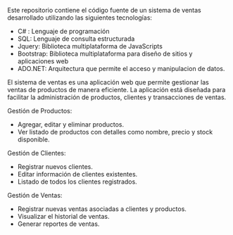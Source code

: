 Este repositorio contiene el código fuente de un sistema de ventas desarrollado utilizando las siguientes tecnologías: 

- C# : Lenguaje de programación
- SQL: Lenguaje de consulta estructurada
- Jquery: Biblioteca multiplataforma de JavaScripts
- Bootstrap: Biblioteca multiplataforma para diseño de sitios y aplicaciones web
- ADO.NET: Arquitectura que permite el acceso y manipulacion de datos.


El sistema de ventas es una aplicación web que permite gestionar las ventas de productos de manera eficiente. 
La aplicación está diseñada para facilitar la administración de productos, clientes y transacciones de ventas. 

Gestión de Productos:
- Agregar, editar y eliminar productos.
- Ver listado de productos con detalles como nombre, precio y stock disponible.

Gestión de Clientes:
- Registrar nuevos clientes.
- Editar información de clientes existentes.
- Listado de todos los clientes registrados.

Gestión de Ventas:
- Registrar nuevas ventas asociadas a clientes y productos.
- Visualizar el historial de ventas.
- Generar reportes de ventas.

  
